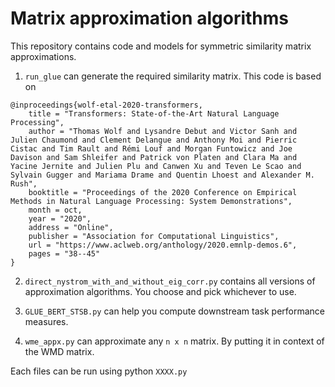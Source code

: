 # Matrix approximation algorithms

This repository contains code and models for symmetric similarity matrix approximations.

1. `run_glue` can generate the required similarity matrix. This code is based on

```
@inproceedings{wolf-etal-2020-transformers,
    title = "Transformers: State-of-the-Art Natural Language Processing",
    author = "Thomas Wolf and Lysandre Debut and Victor Sanh and Julien Chaumond and Clement Delangue and Anthony Moi and Pierric Cistac and Tim Rault and Rémi Louf and Morgan Funtowicz and Joe Davison and Sam Shleifer and Patrick von Platen and Clara Ma and Yacine Jernite and Julien Plu and Canwen Xu and Teven Le Scao and Sylvain Gugger and Mariama Drame and Quentin Lhoest and Alexander M. Rush",
    booktitle = "Proceedings of the 2020 Conference on Empirical Methods in Natural Language Processing: System Demonstrations",
    month = oct,
    year = "2020",
    address = "Online",
    publisher = "Association for Computational Linguistics",
    url = "https://www.aclweb.org/anthology/2020.emnlp-demos.6",
    pages = "38--45"
}
```

2. `direct_nystrom_with_and_without_eig_corr.py` contains all versions of approximation algorithms. You choose and pick whichever to use.

3. `GLUE_BERT_STSB.py` can help you compute downstream task performance measures.

4. `wme_appx.py` can approximate any `n x n` matrix. By putting it in context of the WMD matrix. 

Each files can be run using python `XXXX.py`